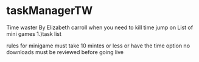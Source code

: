# taskManagerTW
Time waster
By Elizabeth carroll
when you need to kill time jump on
List of mini games
1.)task list 

rules for minigame
must take 10 mintes or less or have the time option
no downloads 
must be reviewed before going live
